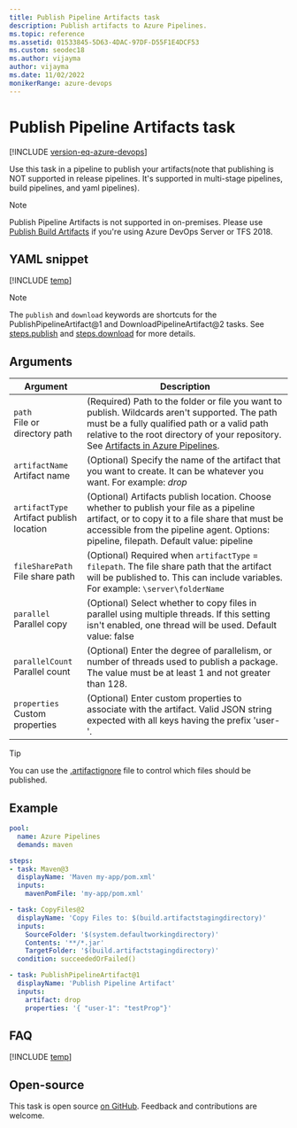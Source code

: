 ```yaml
---
title: Publish Pipeline Artifacts task
description: Publish artifacts to Azure Pipelines.
ms.topic: reference
ms.assetid: 01533845-5D63-4DAC-97DF-D55F1E4DCF53
ms.custom: seodec18
ms.author: vijayma
author: vijayma
ms.date: 11/02/2022
monikerRange: azure-devops
---
```


# Publish Pipeline Artifacts task

[!INCLUDE [version-eq-azure-devops](../../../includes/version-eq-azure-devops.md)]

Use this task in a pipeline to publish your artifacts(note that publishing is NOT supported in release pipelines. It's supported in multi-stage pipelines, build pipelines, and yaml pipelines).

> [!NOTE]
> Publish Pipeline Artifacts is not supported in on-premises. Please use [Publish Build Artifacts](./publish-build-artifacts.md) if you're using Azure DevOps Server or TFS 2018.

## YAML snippet

[!INCLUDE [temp](../includes/yaml/PublishPipelineArtifactV1.md)]

> [!NOTE]
> The `publish` and `download` keywords are shortcuts for the PublishPipelineArtifact@1 and DownloadPipelineArtifact@2 tasks. See [steps.publish](/azure/devops/pipelines/yaml-schema/steps-publish) and [steps.download](/azure/devops/pipelines/yaml-schema/steps-download) for more details.

## Arguments

| Argument | Description |
| -------- | ----------- |
| `path`<br/>File or directory path | (Required) Path to the folder or file you want to publish. Wildcards aren't supported. The path must be a fully qualified path or a valid path relative to the root directory of your repository. See [Artifacts in Azure Pipelines](../../artifacts/pipeline-artifacts.md). |
| `artifactName`<br/>Artifact name | (Optional) Specify the name of the artifact that you want to create. It can be whatever you want. For example: *drop* |
| `artifactType`<br/>Artifact publish location | (Optional) Artifacts publish location. Choose whether to publish your file as a pipeline artifact, or to copy it to a file share that must be accessible from the pipeline agent. Options: pipeline, filepath. Default value: pipeline |
| `fileSharePath`<br/>File share path | (Optional) Required when `artifactType` = `filepath`. The file share path that the artifact will be published to. This can include variables. For example: `\server\folderName` |
| `parallel`<br/>Parallel copy | (Optional) Select whether to copy files in parallel using multiple threads. If this setting isn't enabled, one thread will be used. Default value: false|
| `parallelCount`<br/>Parallel count | (Optional) Enter the degree of parallelism, or number of threads used to publish a package. The value must be at least 1 and not greater than 128. |
| `properties`<br/>Custom properties | (Optional) Enter custom properties to associate with the artifact. Valid JSON string expected with all keys having the prefix 'user-'. |

> [!TIP]
> You can use the [.artifactignore](../../../artifacts/reference/artifactignore.md) file to control which files should be published.

## Example

```yaml
pool:
  name: Azure Pipelines
  demands: maven

steps:
- task: Maven@3
  displayName: 'Maven my-app/pom.xml'
  inputs:
    mavenPomFile: 'my-app/pom.xml'

- task: CopyFiles@2
  displayName: 'Copy Files to: $(build.artifactstagingdirectory)'
  inputs:
    SourceFolder: '$(system.defaultworkingdirectory)'
    Contents: '**/*.jar'
    TargetFolder: '$(build.artifactstagingdirectory)'
  condition: succeededOrFailed()

- task: PublishPipelineArtifact@1
  displayName: 'Publish Pipeline Artifact'
  inputs:
    artifact: drop
    properties: '{ "user-1": "testProp"}'
```

## FAQ

<!-- BEGINSECTION class="md-qanda" -->

[!INCLUDE [temp](../includes/build-step-common-qa.md)]

<!-- ENDSECTION -->

## Open-source

This task is open source [on GitHub](https://github.com/Microsoft/azure-pipelines-tasks). Feedback and contributions are welcome.

